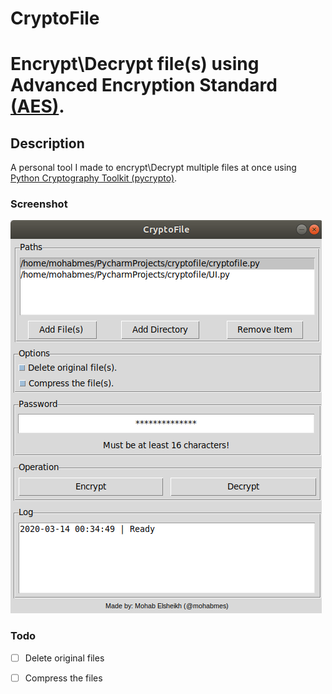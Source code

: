 # CryptoFile
Encrypt\Decrypt file(s) using Advanced Encryption Standard [(AES)](https://en.wikipedia.org/wiki/Advanced_Encryption_Standard).
===============================

## Description
A personal tool I made to encrypt\Decrypt multiple files at once using [Python Cryptography Toolkit (pycrypto)](https://github.com/dlitz/pycrypto).

### Screenshot
![CryptoFile GUI](data/Screenshot.png)

### Todo
- [ ] Delete original files
- [ ] Compress the files


